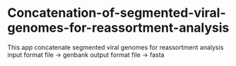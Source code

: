 # Concatenation-of-segmented-viral-genomes-for-reassortment-analysis
This app concatenate segmented viral genomes for reassortment analysis
input format file -> genbank
output format file -> fasta


